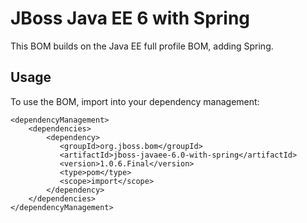 JBoss Java EE 6 with Spring
===============================

This BOM builds on the Java EE full profile BOM, adding Spring.
  
Usage
-----

To use the BOM, import into your dependency management:

    <dependencyManagement>
        <dependencies>
            <dependency>
               <groupId>org.jboss.bom</groupId>
               <artifactId>jboss-javaee-6.0-with-spring</artifactId>
               <version>1.0.6.Final</version>
               <type>pom</type>
               <scope>import</scope>
            </dependency>
        </dependencies>
    </dependencyManagement> 
	